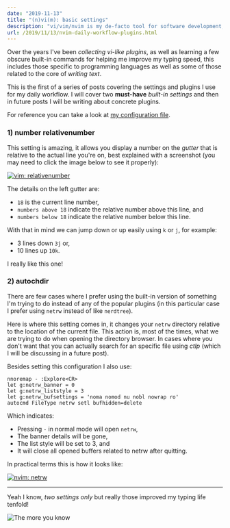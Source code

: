 ```yaml
---
date: "2019-11-13"
title: "(n)vi(m): basic settings"
description: "vi/vim/nvim is my de-facto tool for software development, here are my favorite settings."
url: /2019/11/13/nvim-daily-workflow-plugins.html
---
```


Over the years I've been _collecting vi-like plugins_, as well as learning a few obscure built-in commands for helping me improve my typing speed, this includes those specific to programming languages as well as some of those related to the core of _writing text_.

This is the first of a series of posts covering the settings and plugins I use for my daily workflow. I will cover two **must-have** _built-in settings_ and then in future posts I will be writing about concrete plugins.

For reference you can take a look at [my configuration file](https://github.com/MarioCarrion/dotfiles/blob/master/nvim/init.vim).

### 1) number relativenumber

This setting is amazing, it allows you display a number on the _gutter_ that is relative to the actual line you're on, best explained with a screenshot (you may need to click the image below to see it properly):

<a data-flickr-embed="true" href="https://www.flickr.com/photos/mariocarrion/49062940172/in/dateposted-public/" title="vim: relativenumber"><img src="https://live.staticflickr.com/65535/49062940172_599cc60545_o.png" alt="vim: relativenumber"></a><script async src="//embedr.flickr.com/assets/client-code.js" charset="utf-8"></script>

The details on the left gutter are:

* `18` is the current line number,
* `numbers above 18` indicate the relative number above this line, and
* `numbers below 18` indicate the relative number below this line.

With that in mind we can jump down or up easily using `k` or `j`, for example:

* 3 lines down `3j` or,
* 10 lines up `10k`.

I really like this one!

### 2) autochdir

There are few cases where I prefer using the built-in version of something I'm trying to do instead of any of the popular plugins (in this particular case I prefer using `netrw` instead of like `nerdtree`).

Here is where this setting comes in, it changes your `netrw` directory relative to the location of the current file. This action is, most of the times, what we are trying to do when opening the directory browser. In cases where you don't want that you can actually search for an specific file using _ctlp_ (which I will be discussing in a future post).

Besides setting this configuration I also use:

```
nnoremap - :Explore<CR>
let g:netrw_banner = 0
let g:netrw_liststyle = 3
let g:netrw_bufsettings = 'noma nomod nu nobl nowrap ro'
autocmd FileType netrw setl bufhidden=delete
```

Which indicates:

* Pressing `-` in normal mode will open `netrw`,
* The banner details will be gone,
* The list style will be set to 3, and
* It will close all opened buffers related to netrw after quitting.

In practical terms this is how it looks like:

<a data-flickr-embed="true" href="https://www.flickr.com/photos/mariocarrion/49062261958/in/dateposted-public/" title="nvim: netrw"><img src="https://live.staticflickr.com/65535/49062261958_a900f5b063_o.png" alt="nvim: netrw"></a><script async src="//embedr.flickr.com/assets/client-code.js" charset="utf-8"></script>

---

Yeah I know, _two settings only_ but really those improved my typing life tenfold!

![The more you know](https://media.giphy.com/media/83QtfwKWdmSEo/giphy.gif "The more you know")
